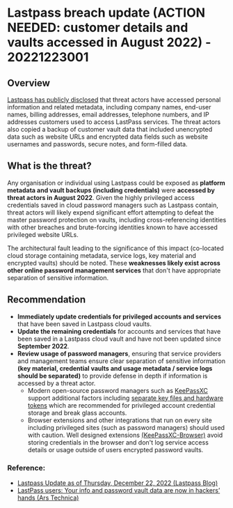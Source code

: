 # Lastpass breach update (ACTION NEEDED: customer details and vaults accessed in August 2022) - 20221223001

## Overview
[Lastpass has publicly disclosed](https://blog.lastpass.com/2022/12/notice-of-recent-security-incident/) that threat actors have accessed personal information and related metadata, including company names, end-user names, billing addresses, email addresses, telephone numbers, and IP addresses customers used to access LastPass services. The threat actors also copied a backup of customer vault data that included unencrypted data such as website URLs and encrypted data fields such as website usernames and passwords, secure notes, and form-filled data.

## What is the threat?
Any organisation or individual using Lastpass could be exposed as **platform metadata and vault backups (including credentials)** were **accessed by threat actors in August 2022**. Given the highly privileged access credentials saved in cloud password managers such as Lastpass contain, threat actors will likely expend significant effort attempting to defeat the master password protection on vaults, including cross-referencing identities with other breaches and brute-forcing identities known to have accessed privileged website URLs.

The architectural fault leading to the significance of this impact (co-located cloud storage containing metadata, service logs, key material and encrypted vaults) should be noted. These **weaknesses likely exist across other online password management services** that don't have appropriate separation of sensitive information.

## Recommendation
- **Immediately update credentials for privileged accounts and services** that have been saved in Lastpass cloud vaults.
- **Update the remaining credentials** for accounts and services that have been saved in a Lastpass cloud vault and have not been updated since **September 2022**.
- **Review usage of password managers**, ensuring that service providers and management teams ensure clear separation of sensitive information **(key material, credential vaults and usage metadata / service logs should be separated)** to provide defense in depth if information is accessed by a threat actor.
  - Modern open-source password managers such as [KeePassXC](https://keepassxc.org) support additional factors including [separate key files and hardware tokens](https://keepassxc.org/docs/KeePassXC_UserGuide.html#_opening_an_existing_database) which are recommended for privileged account credential storage and break glass accounts.
  - Browser extensions and other integrations that run on every site including privileged sites (such as password managers) should used with caution. Well designed extensions [(KeePassXC-Browser)](https://github.com/keepassxreboot/keepassxc-browser) avoid storing credentials in the browser and don't log service access details or usage outside of users encrypted password vaults.

### Reference:
- [Lastpass Update as of Thursday, December 22, 2022 (Lastpass Blog)](https://blog.lastpass.com/2022/12/notice-of-recent-security-incident/)
- [LastPass users: Your info and password vault data are now in hackers’ hands (Ars Technica)](https://arstechnica.com/information-technology/2022/12/lastpass-says-hackers-have-obtained-vault-data-and-a-wealth-of-customer-info/)